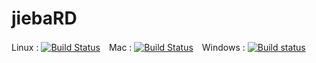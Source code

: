 # jiebaRD

Linux : [![Build Status](https://travis-ci.org/qinwf/jiebaRD.svg?branch=master)](https://travis-ci.org/qinwf/jiebaRD)　Mac : [![Build Status](https://travis-ci.org/qinwf/jiebaRD.svg?branch=osx)](https://travis-ci.org/qinwf/jiebaRD)　Windows : [![Build status](https://ci.appveyor.com/api/projects/status/ulrl1hnqwn0143uy/branch/master?svg=true)](https://ci.appveyor.com/project/qinwf/jiebard/branch/master)
